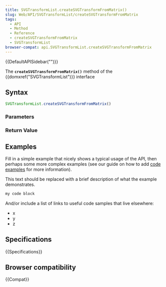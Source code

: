 ```yaml
---
title: SVGTransformList.createSVGTransformFromMatrix()
slug: Web/API/SVGTransformList/createSVGTransformFromMatrix
tags:
  - API
  - Method
  - Reference
  - createSVGTransformFromMatrix
  - SVGTransformList
browser-compat: api.SVGTransformList.createSVGTransformFromMatrix
---
```

{{DefaultAPISidebar("")}}

The **`createSVGTransformFromMatrix()`** method of the {{domxref("SVGTransformList")}} interface 

## Syntax

```js
SVGTransformList.createSVGTransformFromMatrix()
```

### Parameters



### Return Value



## Examples

Fill in a simple example that nicely shows a typical usage of the API, then perhaps some more complex examples (see our guide on how to add [code examples](/en-US/docs/MDN/Contribute/Structures/Code_examples) for more information).

This text should be replaced with a brief description of what the example demonstrates.

```js
my code block
```

And/or include a list of links to useful code samples that live elsewhere:

*   x
*   y
*   z

## Specifications

{{Specifications}}

## Browser compatibility

{{Compat}}

